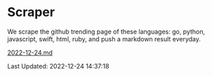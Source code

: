 # Scraper

We scrape the github trending page of these languages: go, python, javascript, swift, html, ruby, and push a markdown result everyday.

[2022-12-24.md](https://github.com/henson/Scraper/blob/master/2022-12-24.md)

Last Updated: 2022-12-24 14:37:18